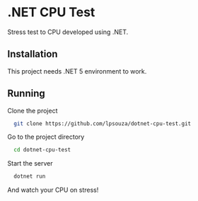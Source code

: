 
# .NET CPU Test

Stress test to CPU developed using .NET.

## Installation

This project needs .NET 5 environment to work.

## Running

Clone the project

```bash
  git clone https://github.com/lpsouza/dotnet-cpu-test.git
```

Go to the project directory

```bash
  cd dotnet-cpu-test
```

Start the server

```bash
  dotnet run
```

And watch your CPU on stress!
